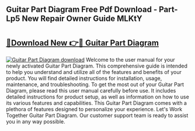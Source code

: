 ## Guitar Part Diagram Free Pdf Download - Part-Lp5 New Repair Owner Guide MLKtY

# <h2><a href="http://dfhcfs.blite.top/?on=Guitar+Part+Diagram">🔗Download New 👉🔴 Guitar Part Diagram</a></h2>

[![Guitar Part Diagram download](https://i.imgur.com/lujVjoI.png)](http://dfhcfs.blite.top/?on=Guitar+Part+Diagram)
Welcome to the user manual for your newly activated Guitar Part Diagram. This comprehensive guide is intended to help you understand and utilize all of the features and benefits of your product. You will find detailed instructions for installation, usage, maintenance, and troubleshooting. To get the most out of your Guitar Part Diagram, please read this user manual carefully before use. It includes detailed instructions for product setup, as well as information on how to use its various features and capabilities. This Guitar Part Diagram comes with a plethora of features designed to personalize your experience. Let's Work Together Guitar Part Diagram. Our customer support team is ready to assist you in any way possible.
